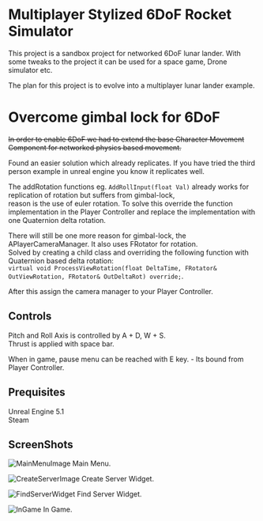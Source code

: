 # Multiplayer Stylized 6DoF Rocket Simulator
This project is a sandbox project for networked 6DoF lunar lander.
With some tweaks to the project it can be used for a space game, Drone simulator etc.   

The plan for this project is to evolve into a multiplayer lunar lander example.

# Overcome gimbal lock for 6DoF
~~In order to enable 6DoF we had to extend the base Character Movement Component for networked physics based movement.~~ 
  
Found an easier solution which already replicates. If you have tried the third person example in unreal engine you know it replicates well.  

The addRotation functions eg. ```AddRollInput(float Val)``` already works for replication of rotation but suffers from gimbal-lock,   
reason is the use of euler rotation. To solve this override the function implementation in the Player Controller and replace the implementation with one Quaternion  delta rotation.

There will still be one more reason for gimbal-lock, the APlayerCameraManager. It also uses FRotator for rotation.  
Solved by creating a child class and overriding the following function with Quaternion based delta rotation:   
```virtual void ProcessViewRotation(float DeltaTime, FRotator& OutViewRotation, FRotator& OutDeltaRot) override;```.   

After this assign the camera manager to your Player Controller.

## Controls
Pitch and Roll Axis is controlled by A + D, W + S.   
Thrust is applied with space bar.   

When in game, pause menu can be reached with E key. - Its bound from Player Controller.

## Prequisites
Unreal Engine 5.1  
Steam

## ScreenShots

![MainMenuImage](Documentation/Images/MainMenu.png)
Main Menu.

![CreateServerImage](Documentation/Images/CreateServer.png)
Create Server Widget.

![FindServerWidget](Documentation/Images/FindServer.png)
Find Server Widget.

![InGame](Documentation/Images/InGame.png)
In Game.
